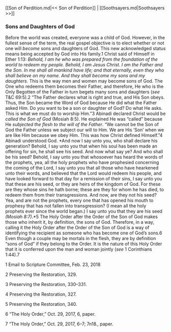 [[Son of Perdition.md|<< Son of Perdition]]  |  [[Soothsayers.md|Soothsayers >>]]

### Sons and Daughters of God
Before the world was created, everyone was a child of God. However, in the fullest sense of the term, the real gospel objective is to elect whether or not one will *become* sons and daughters of God. This new acknowledged status means being accepted by God into His family.1 Christ said of Himself in Ether 1:13: *Behold, I am he who was prepared from the foundation of the world to redeem my people. Behold, I am Jesus Christ. I am the Father and the Son. In me shall all mankind have life; and that eternally, even they who shall believe on my name. And they shall become my sons and my daughters.* This is the way men and women may become sons of God. The One who redeems them becomes their Father, and therefore, He who is the Only Begotten of the Father in turn begets many sons and daughters (*see* T&C 69:5).2 “The Father declares what is right and true, and His Son obeys. Thus, the Son became the Word of God because He did what the Father asked Him. Do you want to be a son or daughter of God? Do what He asks. This is what we must do to worship Him.”3 Abinadi declared Christ would be *called the Son of God* (Mosiah 8:5). He explained He was “called” because He *subjected the flesh to the will of the Father*. “We cannot be the Son of God the Father unless we subject our will to Him. We are His ‘Son’ when we are like Him because we obey Him. This was how Christ defined Himself.”4 Abinadi understood God. *And now I say unto you, who shall declare his generation? Behold, I say unto you that when his soul has been made an offering for sin, he shall see his seed. And now what say ye? And who shall be his seed? Behold, I say unto you that whosoever has heard the words of the prophets, yea, all the holy prophets who have prophesied concerning the coming of the Lord, I say unto you that all those who have hearkened unto their words, and believed that the Lord would redeem his people, and have looked forward to that day for a remission of their sins, I say unto you that these are his seed, or they are heirs of the kingdom of God. For these are they whose sins he hath borne; these are they for whom he has died, to redeem them from their transgressions. And now, are they not his seed? Yea, and are not the prophets, every one that has opened his mouth to prophesy that has not fallen into transgression? (I mean all the holy prophets ever since the world began.) I say unto you that they are his seed *(Mosiah 8:7)*.*5 The Holy Order after the Order of the Son of God makes those who inherit it, by definition, the sons of God. Therefore, in a way, calling it the Holy Order after the Order of the Son of God is a way of identifying the recipient as someone who has become one of God’s sons.6 Even though a couple may be mortals in the flesh, they are by definition “sons of God” if they belong to the Order. It is the nature of this Holy Order that it is conferred upon the man and woman jointly (*see* 1 Corinthians 1:44).7



1 Email to Scripture Committee, Feb. 23, 2018


2 Preserving the Restoration, 329.


3 Preserving the Restoration, 330–331.


4 Preserving the Restoration, 327.


5 Preserving the Restoration, 340.


6 “The Holy Order,” Oct. 29, 2017, 6, paper.


7 “The Holy Order,” Oct. 29, 2017, 6–7; 7n18., paper.
